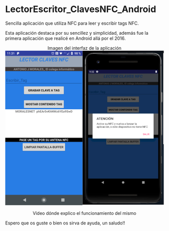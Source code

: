 # LectorEscritor_ClavesNFC_Android

Sencilla aplicación que utiliza NFC para leer y escribir tags NFC.

Esta aplicación destaca por su sencillez y simplicidad, además fue la primera aplicación que realicé en Android allá por el 2016.

<p align="center">
Imagen del interfaz de la aplicación
<img src="https://raw.githubusercontent.com/antoniomy82/LectorEscritor_ClavesNFC_Android/master/capturas/00.PNG">
</p>

<p align="center">
Vídeo dónde explico el funcionamiento del mismo
<https://youfiles.herokuapp.com/videodictionary/?m=Video_Player_Drive&state=%7B%22ids%22:%5B%221NhDCIKfXvIw8NFldp-a0FXitAAmT1ACC%22%5D,%22action%22:%22open%22,%22userId%22:%22109154506852671794614%22%7D>
</p>


Espero que os guste o bien os sirva de ayuda, un saludo!!
